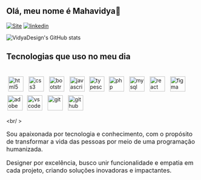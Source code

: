 ## Olá, meu nome é Mahavidya👋

[![Site]( https://img.shields.io/badge/website-000000?style=for-the-badge&logo=About.me&logoColor=whit)](https://vidyadesign.com)
[![linkedin](https://img.shields.io/badge/LinkedIn-0077B5?style=for-the-badge&logo=linkedin&logoColor=whit)](https://www.linkedin.com/in/vidya-design/)


![VidyaDesign's GitHub stats](https://github-readme-stats.vercel.app/api?username=VidyaDesign&show_icons=true&theme=radical)

## Tecnologias que uso no meu dia

<div style="display: inline-block">
    <br />
    <img src="https://cdn.jsdelivr.net/gh/devicons/devicon/icons/html5/html5-original.svg" alt="html5" width="40" height="40" style="margin: 5px;" align="center"/>
    <img src="https://cdn.jsdelivr.net/gh/devicons/devicon/icons/css3/css3-original.svg" alt="css3" width="40" height="40" style="margin: 5px;" align="center"/>
    <img src="https://cdn.jsdelivr.net/gh/devicons/devicon/icons/bootstrap/bootstrap-original.svg" alt="bootstrap" width="40" height="40" style="margin: 5px;" align="center"/>
    <img src="https://cdn.jsdelivr.net/gh/devicons/devicon/icons/javascript/javascript-original.svg" alt="javascript" width="40" height="40" style="margin: 5px;" align="center"/>
    <img src="https://cdn.jsdelivr.net/gh/devicons/devicon/icons/typescript/typescript-original.svg" alt="typescript" width="40" height="40" style="margin: 3px;" align="center"/>
    <img src="https://cdn.jsdelivr.net/gh/devicons/devicon/icons/php/php-original.svg" alt="php" width="40" height="40" style="margin: 5px;" align="center"/>
    <img src="https://cdn.jsdelivr.net/gh/devicons/devicon/icons/mysql/mysql-original.svg" alt="mysql" width="40" height="40" style="margin: 5px;" align="center"/>
    <img src="https://cdn.jsdelivr.net/gh/devicons/devicon/icons/react/react-original.svg" alt="react" width="40" height="40" style="margin: 5px;" align="center"/>
    <img src="https://cdn.jsdelivr.net/gh/devicons/devicon/icons/figma/figma-original.svg" alt="figma" width="40" height="40" style="margin: 5px;" align="center"/>
    <img src="https://cdn.jsdelivr.net/gh/devicons/devicon/icons/xd/xd-plain.svg" alt="adobe XD" width="40" height="40" style="margin: 3px;" align="center"/>
    <img src="https://cdn.jsdelivr.net/gh/devicons/devicon/icons/vscode/vscode-original.svg" alt="vscode" width="40" height="40" style="margin: 5px;" align="center"/>
    <img src="https://cdn.jsdelivr.net/gh/devicons/devicon/icons/git/git-original.svg" alt="git" width="40" height="40" style="margin: 5px;" align="center"/>
    <img src="https://cdn.jsdelivr.net/gh/devicons/devicon/icons/github/github-original.svg" alt="github" width="40" height="40" style="margin: 5px;" align="center"/>
</div>

 <br/ >
     <p style="font-size: medium">
      Sou apaixonada por tecnologia e conhecimento, com o propósito de transformar a vida das pessoas por meio de uma programação humanizada.   
     </p> <p style="font-size: medium">
      Designer por excelência, busco unir funcionalidade e empatia em cada projeto, criando soluções inovadoras e impactantes.    
     </p>

 
    

